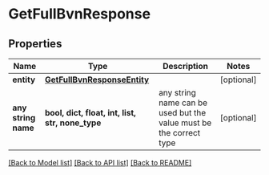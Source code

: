 # GetFullBvnResponse


## Properties
Name | Type | Description | Notes
------------ | ------------- | ------------- | -------------
**entity** | [**GetFullBvnResponseEntity**](GetFullBvnResponseEntity.md) |  | [optional] 
**any string name** | **bool, dict, float, int, list, str, none_type** | any string name can be used but the value must be the correct type | [optional]

[[Back to Model list]](../README.md#documentation-for-models) [[Back to API list]](../README.md#documentation-for-api-endpoints) [[Back to README]](../README.md)


